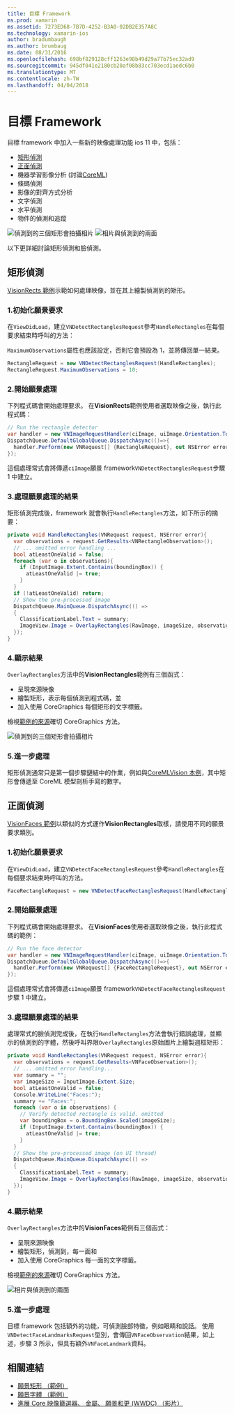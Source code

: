 ```yaml
---
title: 目標 Framework
ms.prod: xamarin
ms.assetid: 7273ED68-7B7D-4252-B3A0-02DB2E357A8C
ms.technology: xamarin-ios
author: bradumbaugh
ms.author: brumbaug
ms.date: 08/31/2016
ms.openlocfilehash: 698bf829128cff1263e98b49d29a77b75ec32ad9
ms.sourcegitcommit: 945df041e2180cb20af08b83cc703ecd1aedc6b0
ms.translationtype: MT
ms.contentlocale: zh-TW
ms.lasthandoff: 04/04/2018
---
```

# <a name="vision-framework"></a>目標 Framework

目標 framework 中加入一些新的映像處理功能 ios 11 中，包括：

- [矩形偵測](#rectangles)
- [正面偵測](#faces)
- 機器學習影像分析 (討論[CoreML](~/ios/platform/introduction-to-ios11/coreml.md))
- 條碼偵測
- 影像的對齊方式分析
- 文字偵測
- 水平偵測
- 物件的偵測和追蹤

![偵測到的三個矩形會拍攝相片](vision-images/found-rectangles-tiny.png) ![相片與偵測到的兩面](vision-images/xamarin-home-faces-tiny.png)

以下更詳細討論矩形偵測和臉偵測。

<a name="rectangles" />

## <a name="rectangle-detection"></a>矩形偵測

[VisionRects 範例](https://developer.xamarin.com/samples/monotouch/ios11/VisionRectangles/)示範如何處理映像，並在其上繪製偵測到的矩形。

### <a name="1-initialize-the-vision-request"></a>1.初始化願景要求

在`ViewDidLoad`，建立`VNDetectRectanglesRequest`參考`HandleRectangles`在每個要求結束時呼叫的方法：

`MaximumObservations`屬性也應該設定，否則它會預設為 1，並將傳回單一結果。

```csharp
RectangleRequest = new VNDetectRectanglesRequest(HandleRectangles);
RectangleRequest.MaximumObservations = 10;
```

### <a name="2-start-the-vision-processing"></a>2.開始願景處理

下列程式碼會開始處理要求。 在**VisionRects**範例使用者選取映像之後，執行此程式碼：

```csharp
// Run the rectangle detector
var handler = new VNImageRequestHandler(ciImage, uiImage.Orientation.ToCGImagePropertyOrientation(), new VNImageOptions());
DispatchQueue.DefaultGlobalQueue.DispatchAsync(()=>{
  handler.Perform(new VNRequest[] {RectangleRequest}, out NSError error);
});
```

這個處理常式會將傳遞`ciImage`願景 framework`VNDetectRectanglesRequest`步驟 1 中建立。

### <a name="3-handle-the-results-of-vision-processing"></a>3.處理願景處理的結果

矩形偵測完成後，framework 就會執行`HandleRectangles`方法，如下所示的摘要：

```csharp
private void HandleRectangles(VNRequest request, NSError error){
  var observations = request.GetResults<VNRectangleObservation>();
  // ... omitted error handling ...
  bool atLeastOneValid = false;
  foreach (var o in observations){
    if (InputImage.Extent.Contains(boundingBox)) {
      atLeastOneValid |= true;
    }
  }
  if (!atLeastOneValid) return;
  // Show the pre-processed image
  DispatchQueue.MainQueue.DispatchAsync(() =>
  {
    ClassificationLabel.Text = summary;
    ImageView.Image = OverlayRectangles(RawImage, imageSize, observations);
  });
}
```

### <a name="4-display-the-results"></a>4.顯示結果

`OverlayRectangles`方法中的**VisionRectangles**範例有三個函式：

- 呈現來源映像
- 繪製矩形，表示每個偵測到程式碼，並
- 加入使用 CoreGraphics 每個矩形的文字標籤。

檢視[範例的來源](https://developer.xamarin.com/samples/monotouch/ios11/VisionRectangles/)確切 CoreGraphics 方法。

![偵測到的三個矩形會拍攝相片](vision-images/found-rectangles-phone-sml.png)

### <a name="5-further-processing"></a>5.進一步處理

矩形偵測通常只是第一個步驟鏈結中的作業，例如與[CoreMLVision 本例](~/ios/platform/introduction-to-ios11/coreml.md#coremlvision)，其中矩形會傳遞至 CoreML 模型剖析手寫的數字。


<a name="faces" />

## <a name="face-detection"></a>正面偵測

[VisionFaces 範例](https://developer.xamarin.com/samples/monotouch/ios11/VisionFaces/)以類似的方式運作**VisionRectangles**取樣，請使用不同的願景要求類別。

### <a name="1-initialize-the-vision-request"></a>1.初始化願景要求

在`ViewDidLoad`，建立`VNDetectFaceRectanglesRequest`參考`HandleRectangles`在每個要求結束時呼叫的方法。

```csharp
FaceRectangleRequest = new VNDetectFaceRectanglesRequest(HandleRectangles);
```

### <a name="2-start-the-vision-processing"></a>2.開始願景處理

下列程式碼會開始處理要求。 在**VisionFaces**使用者選取映像之後，執行此程式碼的範例：

```csharp
// Run the face detector
var handler = new VNImageRequestHandler(ciImage, uiImage.Orientation.ToCGImagePropertyOrientation(), new VNImageOptions());
DispatchQueue.DefaultGlobalQueue.DispatchAsync(()=>{
  handler.Perform(new VNRequest[] {FaceRectangleRequest}, out NSError error);
});
```

這個處理常式會將傳遞`ciImage`願景 framework`VNDetectFaceRectanglesRequest`步驟 1 中建立。

### <a name="3-handle-the-results-of-vision-processing"></a>3.處理願景處理的結果

處理常式的臉偵測完成後，在執行`HandleRectangles`方法會執行錯誤處理，並顯示的偵測到的字體，然後呼叫界限`OverlayRectangles`原始圖片上繪製週框矩形：

```csharp
private void HandleRectangles(VNRequest request, NSError error){
  var observations = request.GetResults<VNFaceObservation>();
  // ... omitted error handling...
  var summary = "";
  var imageSize = InputImage.Extent.Size;
  bool atLeastOneValid = false;
  Console.WriteLine("Faces:");
  summary += "Faces:";
  foreach (var o in observations) {
    // Verify detected rectangle is valid. omitted
    var boundingBox = o.BoundingBox.Scaled(imageSize);
    if (InputImage.Extent.Contains(boundingBox)) {
      atLeastOneValid |= true;
    }
  }
  // Show the pre-processed image (on UI thread)
  DispatchQueue.MainQueue.DispatchAsync(() =>
  {
    ClassificationLabel.Text = summary;
    ImageView.Image = OverlayRectangles(RawImage, imageSize, observations);
  });
}
```

### <a name="4-display-the-results"></a>4.顯示結果

`OverlayRectangles`方法中的**VisionFaces**範例有三個函式：

- 呈現來源映像
- 繪製矩形，偵測到，每一面和
- 加入使用 CoreGraphics 每一面的文字標籤。

檢視[範例的來源](https://developer.xamarin.com/samples/monotouch/ios11/VisionFaces/)確切 CoreGraphics 方法。

![相片與偵測到的兩面](vision-images/found-faces-phone-sml.png)

### <a name="5-further-processing"></a>5.進一步處理

目標 framework 包括額外的功能，可偵測臉部特徵，例如眼睛和說話。 使用`VNDetectFaceLandmarksRequest`型別，會傳回`VNFaceObservation`結果，如上述，步驟 3 所示，但具有額外`VNFaceLandmark`資料。


## <a name="related-links"></a>相關連結

- [願景矩形 （範例）](https://developer.xamarin.com/samples/monotouch/ios11/VisionRectangles/)
- [願景字體 （範例）](https://developer.xamarin.com/samples/monotouch/ios11/VisionFaces/)
- [進展 Core 映像篩選器、 金屬、 願景和更 (WWDC) （影片）](https://developer.apple.com/videos/play/wwdc2017/510/)
